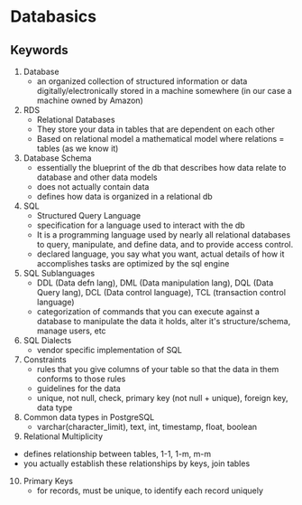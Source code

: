 # Databasics

## Keywords

1. Database
   - an organized collection of structured information or data digitally/electronically stored in a machine somewhere (in our case a machine owned by Amazon)
2. RDS
   - Relational Databases
   - They store your data in tables that are dependent on each other
   - Based on relational model a mathematical model where relations = tables (as we know it)
3. Database Schema
   - essentially the blueprint of the db that describes how data relate to database and other data models
   - does not actually contain data
   - defines how data is organized in a relational db
4. SQL
   - Structured Query Language
   - specification for a language used to interact with the db
   - It is a programming language used by nearly all relational databases to query, manipulate, and define data, and to provide access control.
   - declared language, you say what you want, actual details of how it accomplishes tasks are optimized by the sql engine
5. SQL Sublanguages
   - DDL (Data defn lang), DML (Data manipulation lang), DQL (Data Query lang), DCL (Data control language), TCL (transaction control language)
   - categorization of commands that you can execute against a database to manipulate the data it holds, alter it's structure/schema, manage users, etc
6. SQL Dialects
   - vendor specific implementation of SQL
7. Constraints
   - rules that you give columns of your table so that the data in them conforms to those rules
   - guidelines for the data
   - unique, not null, check, primary key (not null + unique), foreign key, data type
8. Common data types in PostgreSQL
   - varchar(character_limit), text, int, timestamp, float, boolean
9. Relational Multiplicity

- defines relationship between tables, 1-1, 1-m, m-m
- you actually establish these relationships by keys, join tables

10. Primary Keys
    - for records, must be unique, to identify each record uniquely
